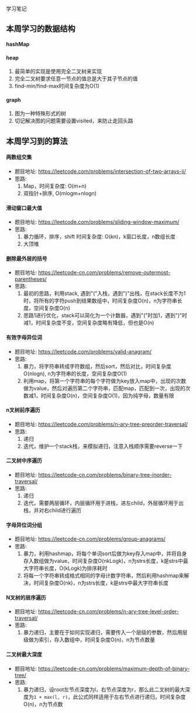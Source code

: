 学习笔记
## 本周学习的数据结构

#### hashMap

#### heap
1. 最简单的实现是使用完全二叉树来实现
2. 完全二叉树要求任意一节点的值总是大于其子节点的值
3. find-min/find-max时间复杂度为O(1)

#### graph
1. 图为一种特殊形式的树
2. 切记解决图的问题需要设置visited，来防止走回头路

## 本周学习到的算法
#### 两数组交集
- 题目地址: https://leetcode.com/problems/intersection-of-two-arrays-ii/
- 思路:
  1. Map，时间复杂度: O(m+n)
  2. 双指针+排序, O(mlogm+nlogn)

#### 滑动窗口最大值
- 题目地址: https://leetcode.com/problems/sliding-window-maximum/
- 思路: 
  1. 暴力循环，排序，shift 时间复杂度: O(kn)，k窗口长度，n数组长度
  2. 大顶堆

#### 删除最外层的括号
- 题目地址: https://leetcode-cn.com/problems/remove-outermost-parentheses/
- 思路: 
  1. 最初的思路，利用stack, 遇到"("入栈，遇到")"出栈，在stack长度不为1时，将所有的字符push到结果数组中，时间复杂度O(n)，n为字符串长度，空间复杂度O(n)
  2. 思路1进行优化，stack可以简化为一个计数器，遇到"("时加1，遇到")"时减1，时间复杂度不变，空间复杂度略有降低，但也是O(n)

#### 有效字母异位词
- 题目地址: https://leetcode.com/problems/valid-anagram/
- 思路:
  1. 暴力，将字符串转成字符数组，然后sort，然后对比，时间复杂度 O(nlogn), n为字符串的长度，空间复杂度O(1)
  2. 利用map，将第一个字符串的每个字符做为key放入map中，出现的次数做为value，然后对遍历第二个字符串，匹配map，匹配到一次，出现的次数减1，时间复杂度O(n)，空间复杂度O(1)，因为纯字母，数量有限

#### n叉树前序遍历
- 题目地址: https://leetcode.com/problems/n-ary-tree-preorder-traversal/
- 思路:
  1. 递归
  2. 迭代，维护一个stack栈，来模拟递归，注意入栈顺序需要reverse一下

#### 二叉树中序遍历
- 题目地址: https://leetcode-cn.com/problems/binary-tree-inorder-traversal/
- 思路:
  1. 递归
  2. 迭代，需要两层循环，内层循环用于进栈，进左child，外层循环用于出栈，并对右child进行遍历

#### 字母异位词分组
- 题目地址: https://leetcode-cn.com/problems/group-anagrams/
- 思路:
  1. 暴力，利用hashmap，将每个单词sort后做为key存入map中，并将自身存入数组做为value，时间复杂度O(nkLogk)，n为strs长度，k是strs中最大字符串长度，O(kLogk)为排序耗时
  2. 将每一个字符串转成格式相同的字母计数字符串，然后利用hashmap来解决，时间复杂度O(nk)，n为strs长度，k是strs中最大字符串长度

#### N叉树的层序遍历
- 题目地址: https://leetcode-cn.com/problems/n-ary-tree-level-order-traversal/
- 思路:
  1. 暴力递归，主要在于如何实现递归，需要传入一个层级的参数，然后用层级做为索引，存入数组中，时间复杂度O(n)，n为节点数量

#### 二叉树最大深度
- 题目地址: https://leetcode-cn.com/problems/maximum-depth-of-binary-tree/
- 思路: 
  1. 暴力递归，设root左节点深度为l，右节点深度为r，那么此二叉树的最大深度为`1 + max(l, r)`，此公式同样适用于左右节点进行递归，时间复杂度O(n)，n为节点数